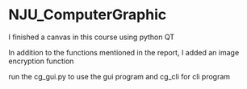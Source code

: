 # NJU_ComputerGraphic
I finished a canvas in this course using python QT

In addition to the functions mentioned in the report, I added an image encryption function

run the cg_gui.py to use the gui program and cg_cli for cli program
